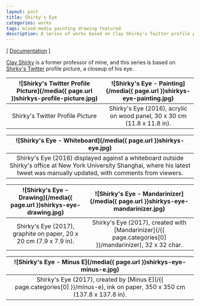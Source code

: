```yaml
---
layout: post
title: Shirky's Eye
categories: works
tags: mixed-media painting drawing featured
description: A series of works based on Clay Shirky's Twitter profile picture.
---
```


[ [Documentation](https://jackbdu.wordpress.com/2016/11/21/shirkys-eye/) ]

<!--more-->

[Clay Shirky](https://en.wikipedia.org/wiki/Clay_Shirky) is a former professor of mine, and this series is based on [Shirky's Twitter](https://twitter.com/cshirky) profile picture, a closeup of his eye.

![Shirky's Twitter Profile Picture](/media{{ page.url }}shirkys-profile-picture.jpg) | ![Shirky's Eye - Painting](/media{{ page.url }}shirkys-eye-painting.jpg) |
:----------: | :----------: |
Shirky's Twitter Profile Picture | Shirky's Eye (2016), acrylic on wood panel, 30 x 30 cm (11.8 x 11.8 in). |

![Shirky's Eye - Whiteboard](/media{{ page.url }}shirkys-eye.jpg) |
:----------: |
Shirky's Eye (2016) displayed against a whiteboard outside Shirky's office at New York University Shanghai, where his latest tweet was manually updated, with comments from viewers. |

![Shirky's Eye - Drawing](/media{{ page.url }}shirkys-eye-drawing.jpg) | ![Shirky's Eye - Mandarinizer](/media{{ page.url }}shirkys-eye-mandarinizer.jpg)
:----------: | :----------:
Shirky's Eye (2017), graphite on paper, 20 x 20 cm (7.9 x 7.9 in). | Shirky's Eye (2017), created with [Mandarinizer](/{{ page.categories[0] }}/mandarinizer), 32 x 32 char.

![Shirky's Eye - Minus E](/media{{ page.url }}shirkys-eye-minus-e.jpg) |
:----------: |
Shirky's Eye (2017), created by [Minus E](/{{ page.categories[0] }}/minus-e), ink on paper, 350 x 350 cm (137.8 x 137.8 in). |
